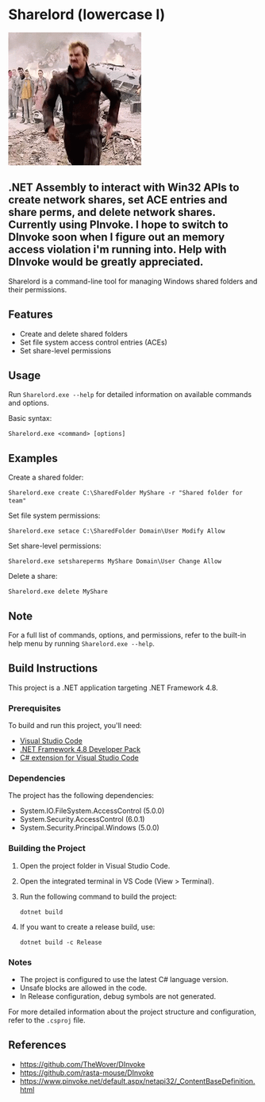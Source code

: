 # Sharelord (lowercase l)
![](https://github.com/NocteDefensor/ShareLord/blob/main/starlord-dance.gif)

.NET Assembly to interact with Win32 APIs to create network shares, set ACE entries and share perms, and delete network shares. Currently using PInvoke. I hope to switch to DInvoke soon when I figure out an memory access violation i'm running into. Help with DInvoke would be greatly appreciated.
---
Sharelord is a command-line tool for managing Windows shared folders and their permissions.

## Features

- Create and delete shared folders
- Set file system access control entries (ACEs)
- Set share-level permissions

## Usage

Run `Sharelord.exe --help` for detailed information on available commands and options.

Basic syntax:

```
Sharelord.exe <command> [options]
```

## Examples

Create a shared folder:
```
Sharelord.exe create C:\SharedFolder MyShare -r "Shared folder for team"
```

Set file system permissions:
```
Sharelord.exe setace C:\SharedFolder Domain\User Modify Allow
```

Set share-level permissions:
```
Sharelord.exe setshareperms MyShare Domain\User Change Allow
```

Delete a share:
```
Sharelord.exe delete MyShare
```

## Note

For a full list of commands, options, and permissions, refer to the built-in help menu by running `Sharelord.exe --help`.

## Build Instructions

This project is a .NET application targeting .NET Framework 4.8.

### Prerequisites

To build and run this project, you'll need:

- [Visual Studio Code](https://code.visualstudio.com/)
- [.NET Framework 4.8 Developer Pack](https://dotnet.microsoft.com/download/dotnet-framework/net48)
- [C# extension for Visual Studio Code](https://marketplace.visualstudio.com/items?itemName=ms-dotnettools.csharp)

### Dependencies

The project has the following dependencies:

- System.IO.FileSystem.AccessControl (5.0.0)
- System.Security.AccessControl (6.0.1)
- System.Security.Principal.Windows (5.0.0)


### Building the Project

1. Open the project folder in Visual Studio Code.
2. Open the integrated terminal in VS Code (View > Terminal).
3. Run the following command to build the project:

   ```
   dotnet build
   ```

4. If you want to create a release build, use:

   ```
   dotnet build -c Release
   ```

### Notes

- The project is configured to use the latest C# language version.
- Unsafe blocks are allowed in the code.
- In Release configuration, debug symbols are not generated.

For more detailed information about the project structure and configuration, refer to the `.csproj` file.

## References
- https://github.com/TheWover/DInvoke
- https://github.com/rasta-mouse/DInvoke
- https://www.pinvoke.net/default.aspx/netapi32/_ContentBaseDefinition.html
